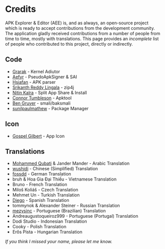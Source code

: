 # Credits
APK Explorer & Editor (AEE) is, and as always, an open-source project which is ready to accept contributions from the development community. The application gladly received contributions from a number of people from time to time, mostly with translations. This page provides an <i>incomplete</i> list of people who contributed to this project, directly or indirectly.

## Code
* [Grarak](https://github.com/Grarak/) - Kernel Adiutor
* [Aefyr](https://github.com/Aefyr) - PseudoApkSigner & SAI
* [Hsiafan](https://github.com/hsiafan/) - APK parser
* [Srikanth Reddy Lingala](https://github.com/srikanth-lingala) - zip4j
* [Nitin Kalra](https://github.com/nkalra0123/) - Split App Share & Install
* [Connor Tumbleson](https://github.com/iBotPeaches/Apktool/) - Apktool
* [Ben Gruver](https://github.com/JesusFreke/smali/) - smali/baksmali
* [sunilpaulmathew](https://github.com/SmartPack/PackageManager/) - Package Manager

## Icon
* [Gospel Gilbert](https://t.me/gilgreat0295) - App Icon

## Translations
* [Mohammed Qubati](https://t.me/Alqubati_MrK) & Jander Mander - Arabic Translation
* [wushidi](https://t.me/wushidi) - Chinese (Simplified) Translation
* [fossdd](https://chaos.social/@fossdd) - German Translation
* bruh & Hoa Gia Đại Thiếu - Vietnamese Translation
* Bruno - French Translation
* Miloš Koliáš - Czech Translation
* Mehmet Un - Turkish Translation
* [Diego](https://github.com/sguinetti) - Spanish Translation
* tommynok & Alexander Steiner - Russian Translation
* [mezysinc](https://github.com/mezysinc) - Portuguese (Brazilian) Translation
* Andreaugustoqueiroz999 - Portuguese (Portugal) Translation
* Dodi Studio - Indonesian Translation
* Cooky - Polish Translation
* Erős Pista - Hungarian Translation

_If you think I missed your name, please let me know._